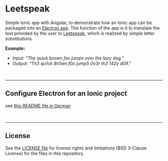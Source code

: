# Leetspeak #

Simple Ionic app with Angular, to demonstrate how an Ionic app can be
packaged into an [Electron app](https://www.electronjs.org/).
The function of the app is it to translate the text provided by the user
to [Leetspeak](https://en.wikipedia.org/wiki/Leet), which is realized by simple letter substitutions.

**Example:**
* Input: *"The quick brown fox jumps over the lazy dog."*
* Output: *"Th3 qu1ck 8r0wn f0x jump5 0v3r th3 142y d09."*

<br>

----

## Configure Electron for an Ionic project ##

see [this README file in German](https://github.com/MDecker-MobileComputing/Ionic_Wuerfel/blob/electron/README_electron.md)

<br>

----

## License ##

See the [LICENSE file](LICENSE.md) for license rights and limitations (BSD 3-Clause License) for the files in this repository.

<br>
